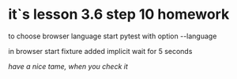 # it`s lesson 3.6 step 10 homework

to choose browser language start pytest with option --language

in browser start fixture added implicit wait for 5 seconds

*have a nice tame, when you check it*